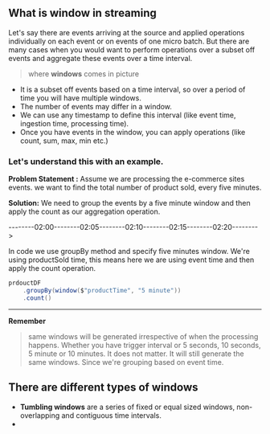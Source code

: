 ## What is window in streaming
Let's say there are events arriving at the source and applied operations individually on each event or on events of one micro batch. But there are many cases when you would want to perform operations over a subset off events and aggregate these events over a time interval.

> where **windows** comes in picture

 - It is a subset off events based on a time interval, so over a period of time you will have multiple windows.
 - The number of events may differ in a window.
 - We can use any timestamp to define this interval (like event time, ingestion time, processing time).
 - Once you have events in the window, you can apply operations (like count, sum, max, min etc.)

### Let's understand this with an example.
**Problem Statement :** Assume we are processing the e-commerce sites events. we want to find the total number of product sold, every five minutes.

**Solution:** We need to group the events by a five minute window and then apply the count as our aggregation operation.

--------02:00--------02:05--------02:10--------02:15--------02:20-------->

In code we use groupBy method and specify five minutes window. We're using productSold time, this means here we are using event time and then apply the count operation.
```scala
prdouctDF
	.groupBy(window($"productTime", "5 minute"))
    .count()
```
----
**Remember**

> same windows will be generated irrespective of when the processing happens. Whether you have trigger interval or 5 seconds, 10 seconds, 5 minute or 10 minutes. It does not matter. It will still generate the same windows. Since we're grouping based on event time.

## There are different types of windows

 - **Tumbling windows** are a series of fixed or equal sized windows, non-overlapping and contiguous time intervals.
 - 

<!--stackedit_data:
eyJoaXN0b3J5IjpbMTM0MTE2MjA5MSwtMTI5NTQwMTQ2OCw0Mz
I3Njk3NDcsNTUxMjQ2NjYsNDQ5NzQyOCw3OTk3MzkxNzIsLTIz
NDM4OTQwLC0yMDgyOTUzMjQwLDg5MzE5MDgyOSwtMTk2NDI1Nz
UxOSwtMTcyMDMzNDk1OSwtMTA1NjY3MjE5MiwxNDIwNzk4NTYx
LDg1NzM0NTM0MiwzOTkzODQzNiwxOTY2NDAyNzc2LDE4NjM4OD
g5OTcsNzUyMjEwMzc1LC0yOTk2NjEyNjksLTE1MjIzNDEyODdd
fQ==
-->